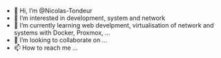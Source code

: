 - 👋 Hi, I’m @Nicolas-Tondeur
- 👀 I’m interested in development, system and network 
- 🌱 I’m currently learning web develpment, virtualisation of network and systems with Docker, Proxmox, ...
- 💞️ I’m looking to collaborate on ...
- 📫 How to reach me ...

<!---
Nicolas-Tondeur/Nicolas-Tondeur is a ✨ special ✨ repository because its `README.md` (this file) appears on your GitHub profile.
You can click the Preview link to take a look at your changes.
--->

